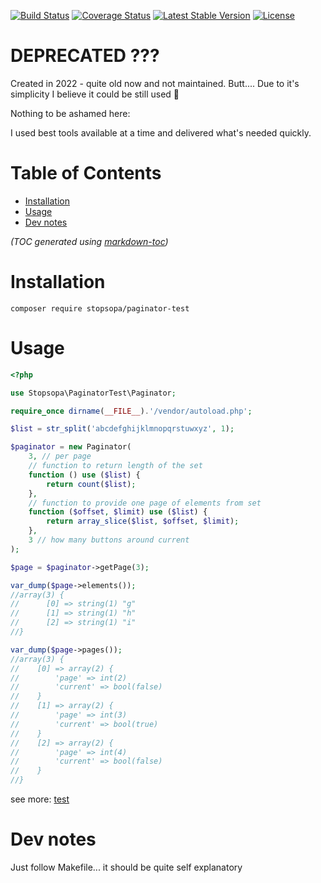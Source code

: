 [![Build Status](https://travis-ci.org/stopsopa/paginator-test.svg?branch=v0.0.9)](https://travis-ci.org/stopsopa/paginator-test)
[![Coverage Status](https://coveralls.io/repos/github/stopsopa/paginator-test/badge.svg?branch=v0.0.9)](https://coveralls.io/github/stopsopa/paginator-test?branch=v0.0.9)
[![Latest Stable Version](https://poser.pugx.org/stopsopa/paginator-test/v/stable)](https://packagist.org/packages/stopsopa/paginator-test)
[![License](https://poser.pugx.org/stopsopa/paginator-test/license)](https://packagist.org/packages/stopsopa/paginator-test)
# DEPRECATED ???
Created in 2022 - quite old now and not maintained. Butt.... Due to it's simplicity I believe it could be still used 🤷

Nothing to be ashamed here:

I used best tools available at a time and delivered what's needed quickly.

# Table of Contents

<!-- toc -->

- [Installation](#installation)
- [Usage](#usage)
- [Dev notes](#dev-notes)

<!-- tocstop -->

_(TOC generated using [markdown-toc](https://github.com/jonschlinkert/markdown-toc))_


# Installation

    composer require stopsopa/paginator-test
    
# Usage

```php
<?php

use Stopsopa\PaginatorTest\Paginator;

require_once dirname(__FILE__).'/vendor/autoload.php';

$list = str_split('abcdefghijklmnopqrstuwxyz', 1);

$paginator = new Paginator(
    3, // per page
    // function to return length of the set
    function () use ($list) {
        return count($list);
    },
    // function to provide one page of elements from set
    function ($offset, $limit) use ($list) {
        return array_slice($list, $offset, $limit);
    },
    3 // how many buttons around current
);

$page = $paginator->getPage(3);

var_dump($page->elements());
//array(3) {
//      [0] => string(1) "g"
//      [1] => string(1) "h"
//      [2] => string(1) "i"
//}

var_dump($page->pages());
//array(3) {
//    [0] => array(2) {
//        'page' => int(2)
//        'current' => bool(false)
//    }
//    [1] => array(2) {
//        'page' => int(3)
//        'current' => bool(true)
//    }
//    [2] => array(2) {
//        'page' => int(4)
//        'current' => bool(false)
//    }
//}
```

see more: [test](tests/GeneralTest.php)    

# Dev notes

Just follow Makefile... it should be quite self explanatory
